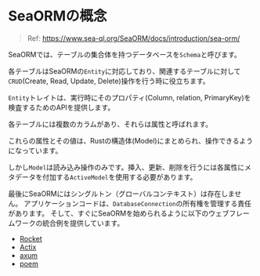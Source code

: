 # SeaORMの概念

> Ref: https://www.sea-ql.org/SeaORM/docs/introduction/sea-orm/

SeaORMでは、テーブルの集合体を持つデータベースを`Schema`と呼びます。

各テーブルはSeaORMの`Entity`に対応しており、関連するテーブルに対して`CRUD`(Create, Read, Update, Delete)操作を行う時に役立ちます。

`Entity`トレイトは、実行時にそのプロパティ(Column, relation, PrimaryKey)を検査するためのAPIを提供します。

各テーブルには複数のカラムがあり、それらは属性と呼ばれます。

これらの属性とその値は、Rustの構造体(Model)にまとめられ、操作できるようになっています。

しかし`Model`は読み込み操作のみです。挿入、更新、削除を行うには各属性にメタデータを付加する`ActiveModel`を使用する必要があります。

最後にSeaORMにはシングルトン（グローバルコンテキスト）は存在しません。
アプリケーションコードは、`DatabaseConnection`の所有権を管理する責任があります。
そして、すぐにSeaORMを始められるように以下のウェブフレームワークの統合例を提供しています。

- [Rocket](https://github.com/SeaQL/sea-orm/tree/master/examples/rocket_example)
- [Actix](https://github.com/SeaQL/sea-orm/tree/master/examples/actix_example)
- [axum](https://github.com/SeaQL/sea-orm/tree/master/examples/axum_example)
- [poem](https://github.com/SeaQL/sea-orm/tree/master/examples/poem_example)
